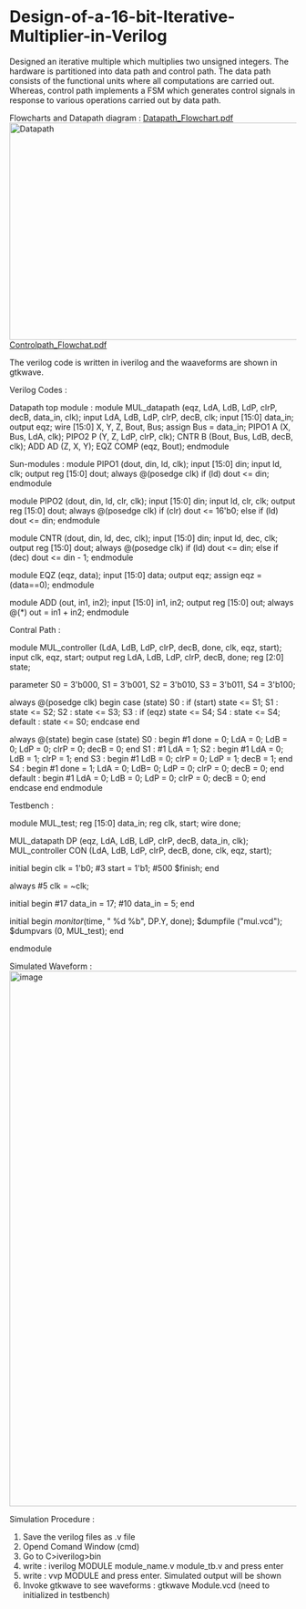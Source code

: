# Design-of-a-16-bit-Iterative-Multiplier-in-Verilog
Designed an iterative multiple which multiplies two unsigned integers. The hardware is partitioned into data path and control path. The data path consists of the functional units where all computations are carried out. Whereas, control path implements a FSM which generates control signals in response to various operations carried out by data path.

Flowcharts and Datapath diagram :
[Datapath_Flowchart.pdf](https://github.com/user-attachments/files/22068132/Datapath_Flowchart.pdf)
<img width="952" height="381" alt="Datapath" src="https://github.com/user-attachments/assets/4407fdb6-ee5b-4685-93bf-14d623fc387c" />
[Controlpath_Flowchat.pdf](https://github.com/user-attachments/files/22068135/Controlpath_Flowchat.pdf)

The verilog code is written in iverilog and the waaveforms are shown in gtkwave.

Verilog Codes :

Datapath top module :
module MUL_datapath (eqz, LdA, LdB, LdP, clrP, decB, data_in, clk);
input LdA, LdB, LdP, clrP, decB, clk;
input [15:0] data_in;
output eqz;
wire [15:0] X, Y, Z, Bout, Bus;
assign Bus = data_in;
PIPO1 A (X, Bus, LdA, clk);
PIPO2 P (Y, Z, LdP, clrP, clk);
CNTR B (Bout, Bus, LdB, decB, clk);
ADD AD (Z, X, Y);
EQZ COMP (eqz, Bout);
endmodule

Sun-modules :
module PIPO1 (dout, din, ld, clk);
input [15:0] din;
input ld, clk;
output reg [15:0] dout;
always @(posedge clk)
if (ld) dout <= din;
endmodule

module PIPO2 (dout, din, ld, clr, clk);
input [15:0] din;
input ld, clr, clk;
output reg [15:0] dout;
always @(posedge clk)
if (clr) dout <= 16'b0;
else if (ld) dout <= din;
endmodule

module CNTR (dout, din, ld, dec, clk);
input [15:0] din;
input ld, dec, clk;
output reg [15:0] dout;
always @(posedge clk)
if (ld) dout <= din;
else if (dec) dout <= din - 1;
endmodule

module EQZ (eqz, data);
input [15:0] data;
output eqz;
assign eqz = (data==0);
endmodule

module ADD (out, in1, in2);
input [15:0] in1, in2;
output reg [15:0] out;
always @(*)
out = in1 + in2;
endmodule

Contral Path :

module MUL_controller (LdA, LdB, LdP, clrP, decB, done, clk, eqz, start);
input clk, eqz, start;
output reg LdA, LdB, LdP, clrP, decB, done;
reg [2:0] state;

parameter S0 = 3'b000, S1 = 3'b001, S2 = 3'b010, S3 = 3'b011, S4 = 3'b100;

always @(posedge clk)
 begin
  case (state)
   S0 : if (start) state <= S1;
   S1 : state <= S2;
   S2 : state <= S3;
   S3 : if (eqz) state <= S4;
   S4 : state <= S4;
   default : state <= S0;
  endcase
 end

always @(state)
 begin
  case (state)
   S0 : begin
         #1 done = 0;
            LdA = 0;
            LdB = 0;
            LdP = 0;
            clrP = 0;
            decB = 0;
        end
   S1 : #1 LdA = 1;
   S2 : begin
         #1 LdA = 0;
            LdB = 1;
            clrP = 1;
        end
   S3 : begin
         #1 LdB = 0;
            clrP = 0;
            LdP = 1;
            decB = 1;
        end
   S4 : begin
         #1 done = 1;
            LdA = 0;
            LdB= 0;
            LdP = 0;
            clrP = 0;
            decB = 0;
        end
   default : begin
              #1 LdA = 0;
                 LdB = 0;
                 LdP = 0;
                 clrP = 0;
                 decB = 0;
             end
  endcase
 end
endmodule

Testbench :

module MUL_test;
reg [15:0] data_in;
reg clk, start;
wire done;

MUL_datapath DP (eqz, LdA, LdB, LdP, clrP, decB, data_in, clk);
MUL_controller CON (LdA, LdB, LdP, clrP, decB, done, clk, eqz, start);

initial
 begin
  clk = 1'b0;
  #3 start = 1'b1;
  #500 $finish;
 end

always #5 clk = ~clk;

initial
 begin
  #17 data_in = 17;
  #10 data_in = 5;
 end

initial
 begin
  $monitor ($time, " %d %b", DP.Y, done);
  $dumpfile ("mul.vcd");
  $dumpvars (0, MUL_test);
 end

endmodule

Simulated Waveform :
<img width="1906" height="939" alt="image" src="https://github.com/user-attachments/assets/d9295eee-277d-40e0-858a-8ee1416704d0" />

Simulation Procedure :
1. Save the verilog files as .v file
2. Opend Comand Window (cmd)
3. Go to C>iverilog>bin
4. write : iverilog MODULE module_name.v module_tb.v and press enter
5. write : vvp MODULE and press enter. Simulated output will be shown
6. Invoke gtkwave to see waveforms : gtkwave Module.vcd (need to initialized in testbench)
